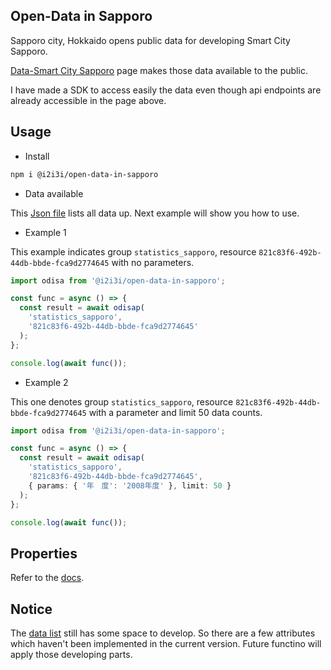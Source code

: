 ## Open-Data in Sapporo

Sapporo city, Hokkaido opens public data for developing Smart City Sapporo.

[Data-Smart City Sapporo](https://data.pf-sapporo.jp/) page makes those data available to the public.

I have made a SDK to access easily the data even though api endpoints are already accessible in the page above.

## Usage

- Install

```bash
npm i @i2i3i/open-data-in-sapporo
```

- Data available

This [Json file](./open-data.json) lists all data up. Next example will show you how to use.

- Example 1

This example indicates group `statistics_sapporo`, resource `821c83f6-492b-44db-bbde-fca9d2774645` with no parameters.

```typescript
import odisa from '@i2i3i/open-data-in-sapporo';

const func = async () => {
  const result = await odisap(
    'statistics_sapporo',
    '821c83f6-492b-44db-bbde-fca9d2774645'
  );
};

console.log(await func());
```

- Example 2

This one denotes group `statistics_sapporo`, resource `821c83f6-492b-44db-bbde-fca9d2774645` with a parameter and limit 50 data counts.

```typescript
import odisa from '@i2i3i/open-data-in-sapporo';

const func = async () => {
  const result = await odisap(
    'statistics_sapporo',
    '821c83f6-492b-44db-bbde-fca9d2774645',
    { params: { '年　度': '2008年度' }, limit: 50 }
  );
};

console.log(await func());
```

## Properties

Refer to the [docs](./docs//README.md).

## Notice

The [data list](./open-data.json) still has some space to develop. So there are a few attributes which haven't been implemented in the current version. Future functino will apply those developing parts.
